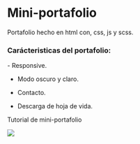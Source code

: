 <h1>Mini-portafolio</h1>

Portafolio hecho en html con, css, js y scss.

<h3>Carácteristicas del portafolio:</h3>
- Responsive.

- Modo oscuro y claro.

- Contacto.

- Descarga de hoja de vida.


Tutorial de mini-portafolio

[![](https://i.ytimg.com/vi/mq0xJxOTiYo/maxresdefault.jpg)](https://www.youtube.com/watch?v=mq0xJxOTiYo&list=LL&index)
